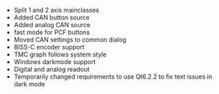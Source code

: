 - Split 1 and 2 axis mainclasses
- Added CAN button source
- Added analog CAN source
- fast mode for PCF buttons
- Moved CAN settings to common dialog
- BISS-C encoder support
- TMC graph follows system style
- Windows darkmode support
- Digital and analog readout
- Temporarily changed requirements to use Qt6.2.2 to fix text issues in dark mode